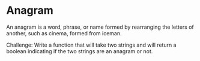 # Anagram

An anagram is a word, phrase, or name formed by rearranging the letters of another, such as cinema, formed from iceman.

Challenge:
Write a function that will take two strings and will return a boolean indicating if the two strings are an anagram or not.